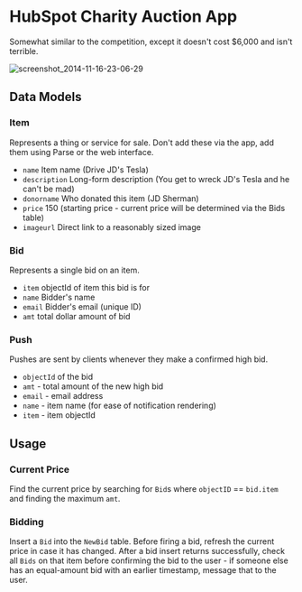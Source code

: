 # HubSpot Charity Auction App
Somewhat similar to the competition, except it doesn't cost $6,000 and isn't terrible.

![screenshot_2014-11-16-23-06-29](https://git.hubteam.com/github-enterprise-assets/0000/0196/0000/6519/b175cc6c-6e0f-11e4-9310-b50965c45993.png)

## Data Models

### Item

Represents a thing or service for sale. Don't add these via the app, add them using Parse or the web interface.

 * `name` Item name (Drive JD's Tesla)
 * `description` Long-form description (You get to wreck JD's Tesla and he can't be mad)
 * `donorname` Who donated this item (JD Sherman)
 * `price` 150 (starting price - current price will be determined via the Bids table)
 * `imageurl` Direct link to a reasonably sized image

### Bid
Represents a single bid on an item. 

 * `item` objectId of item this bid is for
 * `name` Bidder's name
 * `email` Bidder's email (unique ID)
 * `amt` total dollar amount of bid
 
### Push
Pushes are sent by clients whenever they make a confirmed high bid. 
 * `objectId` of the bid
 * `amt` - total amount of the new high bid
 * `email` - email address
 * `name` - item name (for ease of notification rendering)
 * `item` - item objectId
 
## Usage
 
### Current Price
Find the current price by searching for `Bid`s where `objectID` == `bid.item` and finding the maximum `amt`.

### Bidding
Insert a `Bid` into the `NewBid` table. Before firing a bid, refresh the current price in case it has changed. After a bid insert returns successfully, check all `Bids` on that item before confirming the bid to the user - if someone else has an equal-amount bid with an earlier timestamp, message that to the user.

